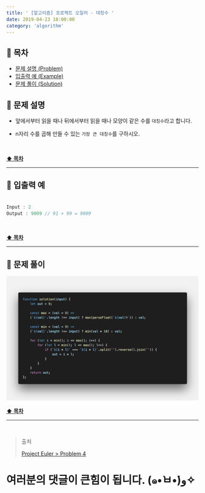 ```yaml
---
title: ' [알고리즘] 프로젝트 오일러 - 대칭수 '
date: 2019-04-23 18:00:00
category: 'algorithm'
---
```


## **💎 목차**
  * [문제 설명 (Problem)](#-문제-설명)
  * [입출력 예 (Example)](#-입출력-예)
  * [문제 풀이 (Solution)](#-문제-풀이)

## **📕 문제 설명**

- 앞에서부터 읽을 때나 뒤에서부터 읽을 때나 모양이 같은 수를 `대칭수`라고 합니다.

- n자리 수를 곱해 만들 수 있는 `가장 큰 대칭수`를 구하시오.

<br />

**[⬆ 목차](#-목차)**

---

## **📙 입출력 예**

```js

Input : 2
Output : 9009 // 91 × 99 = 9009

```

<br />

**[⬆ 목차](#-목차)**

---

## **📘 문제 풀이**

![](../../../../assets/algorithm/euler/euler.4.solution.png)
<br />

**[⬆ 목차](#-목차)**

---

<br />

> 출처
>
> <a href="http://euler.synap.co.kr/prob_detail.php?id=4" target="_blank">Project Euler > Problem 4</a>

# 여러분의 댓글이 큰힘이 됩니다. (๑•̀ㅂ•́)و✧
